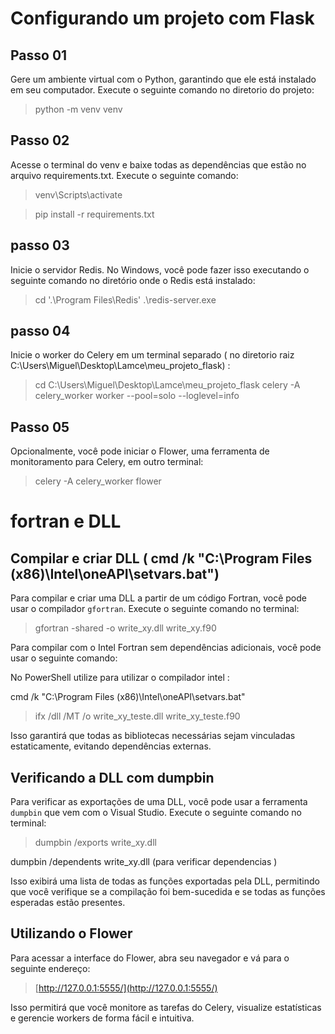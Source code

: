 # Configurando um projeto com Flask

## Passo 01

Gere um ambiente virtual com o Python, garantindo que ele está instalado em seu computador.
Execute o seguinte comando no diretorio do projeto:

> python -m venv venv

## Passo 02

Acesse o terminal do venv e baixe todas as dependências que estão no arquivo requirements.txt. Execute o seguinte comando:

> venv\Scripts\activate

> pip install -r requirements.txt

## passo 03

Inicie o servidor Redis. No Windows, você pode fazer isso executando o seguinte comando no diretório onde o Redis está instalado:

>cd '.\Program Files\Redis\'
> .\redis-server.exe

## passo 04
Inicie o worker do Celery em um terminal separado ( no diretorio raiz
C:\Users\Miguel\Desktop\Lamce\meu_projeto_flask) :

>cd C:\Users\Miguel\Desktop\Lamce\meu_projeto_flask
>celery -A celery_worker worker --pool=solo --loglevel=info

## Passo 05

Opcionalmente, você pode iniciar o Flower, uma ferramenta de monitoramento para Celery, em outro terminal:

>celery -A celery_worker flower

# fortran e DLL

## Compilar e criar DLL ( cmd /k "C:\Program Files (x86)\Intel\oneAPI\setvars.bat")

Para compilar e criar uma DLL a partir de um código Fortran, você pode usar o compilador `gfortran`. Execute o seguinte comando no terminal:


> gfortran -shared -o write_xy.dll write_xy.f90

Para compilar com o Intel Fortran sem dependências adicionais, você pode usar o seguinte comando:


No PowerShell utilize para utilizar o compilador intel :

cmd /k "C:\Program Files (x86)\Intel\oneAPI\setvars.bat"

>ifx /dll /MT /o write_xy_teste.dll write_xy_teste.f90 

Isso garantirá que todas as bibliotecas necessárias sejam vinculadas estaticamente, evitando dependências externas.

## Verificando a DLL com dumpbin

Para verificar as exportações de uma DLL, você pode usar a ferramenta `dumpbin` que vem com o Visual Studio. Execute o seguinte comando no terminal:

> dumpbin /exports write_xy.dll


dumpbin /dependents write_xy.dll (para verificar dependencias )

Isso exibirá uma lista de todas as funções exportadas pela DLL, permitindo que você verifique se a compilação foi bem-sucedida e se todas as funções esperadas estão presentes.

## Utilizando o Flower

Para acessar a interface do Flower, abra seu navegador e vá para o seguinte endereço:

> [http://127.0.0.1:5555/](http://127.0.0.1:5555/)

Isso permitirá que você monitore as tarefas do Celery, visualize estatísticas e gerencie workers de forma fácil e intuitiva.
